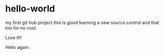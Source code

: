 # hello-world
my first git hub project
this is good learning a new source control and that too for no cost.

Love it!!

Hello again.
